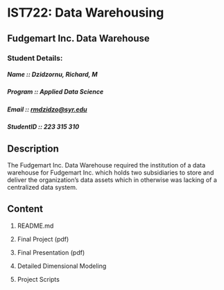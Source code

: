 
# IST722: Data Warehousing
##	Fudgemart Inc. Data Warehouse

### Student Details:  
##### Name :: Dzidzornu, Richard, M  
##### Program :: Applied Data Science  
##### Email :: rmdzidzo@syr.edu  
##### StudentID :: 223 315 310  
##
##       Description 
The Fudgemart Inc. Data Warehouse required the institution of a data warehouse for Fudgemart Inc. which holds two subsidiaries to store and deliver the organization’s data assets which in otherwise was lacking of a centralized data system.

## Content

1. README.md

2. Final Project (pdf)

3. Final Presentation (pdf)

4. Detailed Dimensional Modeling

5. Project Scripts
